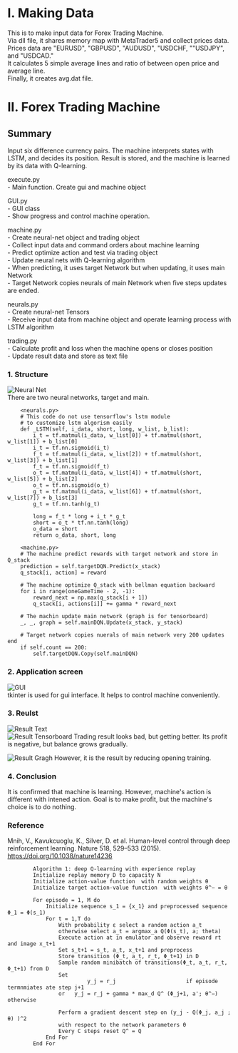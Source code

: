 # I. Making Data  
This is to make input data for Forex Trading Machine.  
Via dll file, it shares memory map with MetaTrader5 and collect prices data.
Prices data are "EURUSD", "GBPUSD", "AUDUSD", "USDCHF, ""USDJPY", and "USDCAD."  
It calculates 5 simple average lines and ratio of between open price and average line.  
Finally, it creates avg.dat file.

# II. Forex Trading Machine
## Summary  

Input six difference currency pairs. The machine interprets states with LSTM, and decides its position.
Result is stored, and the machine is learned by its data with Q-learning.  

execute.py  
    - Main function. Create gui and machine object  

GUI.py  
    - GUI class    
    - Show progress and control machine operation.  

machine.py  
    - Create neural-net object and trading object  
    - Collect input data and command orders about machine learning  
    - Predict optimize action and test via trading object  
    - Update neural nets with Q-learning algorithm  
    - When predicting, it uses target Network but when updating, it uses main Network  
    - Target Network copies neurals of main Network when five steps updates are ended.  
  
neurals.py  
    - Create neural-net Tensors  
    - Receive input data from machine object and operate learning process with LSTM algorithm  

trading.py  
    - Calculate profit and loss when the machine opens or closes position  
    - Update result data and store as text file  

### 1. Structure
![Neural Net](https://github.com/frogkim/publishdata/blob/main/images/ForexTradingLearning/structure.png)  
There are two neural networks, target and main.
        
        <neurals.py>
        # This code do not use tensorflow's lstm module
        # to customize lstm algorism easily
        def _LSTM(self, i_data, short, long, w_list, b_list):
            i_t = tf.matmul(i_data, w_list[0]) + tf.matmul(short, w_list[1]) + b_list[0]
            i_t = tf.nn.sigmoid(i_t)
            f_t = tf.matmul(i_data, w_list[2]) + tf.matmul(short, w_list[3]) + b_list[1]
            f_t = tf.nn.sigmoid(f_t)
            o_t = tf.matmul(i_data, w_list[4]) + tf.matmul(short, w_list[5]) + b_list[2]
            o_t = tf.nn.sigmoid(o_t)
            g_t = tf.matmul(i_data, w_list[6]) + tf.matmul(short, w_list[7]) + b_list[3]
            g_t = tf.nn.tanh(g_t)
    
            long = f_t * long + i_t * g_t
            short = o_t * tf.nn.tanh(long)
            o_data = short
            return o_data, short, long

        <machine.py>
        # The machine predict rewards with target network and store in Q_stack
        prediction = self.targetDQN.Predict(x_stack)
        q_stack[i, action] = reward
        
        # The machine optimize Q_stack with bellman equation backward
        for i in range(oneGameTime - 2, -1):
            reward_next = np.max(q_stack[i + 1])
            q_stack[i, actions[i]] += gamma * reward_next        

        # The machin update main network (graph is for tensorboard)
        _, _, graph = self.mainDQN.Update(x_stack, y_stack)

        # Target network copies nuerals of main network very 200 updates end
        if self.count == 200:
            self.targetDQN.Copy(self.mainDQN)        

### 2. Application screen
![GUI](https://github.com/frogkim/publishdata/blob/main/images/ForexTradingLearning/dqn.png)    
  tkinter is used for gui interface. It helps to control machine conveniently.  

### 3. Reulst
![Result Text](https://github.com/frogkim/publishdata/blob/main/images/ForexTradingLearning/result.png)  
![Result Tensorboard](https://github.com/frogkim/publishdata/blob/main/images/ForexTradingLearning/tensorboard.png)
Trading result looks bad, but getting better.
Its profit is negative, but balance grows gradually.  

![Result Gragh](https://github.com/frogkim/publishdata/blob/main/images/ForexTradingLearning/result2.png)
However, it is the result by reducing opening training.    


### 4. Conclusion  
It is confirmed that machine is learning. However, machine's action is different with intened action.
Goal is to make profit, but the machine's choice is to do nothing.





### Reference  
Mnih, V., Kavukcuoglu, K., Silver, D. et al.  Human-level control through deep reinforcement learning. Nature 518, 529–533 (2015).  
https://doi.org/10.1038/nature14236
            
            Algorithm 1: deep Q-learning with experience replay
            Initialize replay memory D to capacity N
            Initialize action-value function  with random weights θ
            Initialize target action-value function  with weights θ^− = θ
            
            For episode = 1, M do
                Initialize sequence s_1 = {x_1} and preprocessed sequence Φ_1 = Φ(s_1)
                For t = 1,T do
                    With probability ε select a random action a_t
                    otherwise select a_t = argmax_a Q(Φ(s_t), a; theta)
                    Execute action at in emulator and observe reward rt and image x_t+1
                    Set s_t+1 = s_t, a_t, x_t+1 and preprocess 
                    Store transition (Φ_t, a_t, r_t, Φ_t+1) in D
                    Sample random minibatch of transitions(Φ_t, a_t, r_t, Φ_t+1) from D
                    Set 
                             y_j = r_j 						if episode termnmiates ate step j+1
                    or	 y_j = r_j + gamma * max_d Q^ (Φ_j+1, a'; θ^−)		otherwise
            
                    Perform a gradient descent step on (y_j - Q(Φ_j, a_j ; θ) )^2
                    with respect to the network parameters θ
                    Every C steps reset Q^ = Q
                End For
            End For            
            
